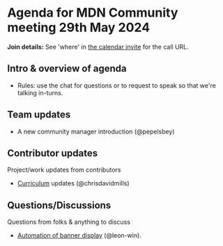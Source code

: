 # Agenda for MDN Community meeting 29th May 2024

**Join details:** See 'where' in [the calendar invite](https://calendar.google.com/calendar/u/0/embed?src=c_4656dd7c36825e2be115c0e7992191d550d16edcec37151eb6018581f654727b@group.calendar.google.com) for the call URL.

## Intro & overview of agenda

- Rules: use the chat for questions or to request to speak so that we're talking in-turns.

## Team updates

- A new community manager introduction (@pepelsbey)

## Contributor updates

Project/work updates from contributors

- [Curriculum](https://developer.mozilla.org/en-US/curriculum/) updates (@chrisdavidmills)

## Questions/Discussions

Questions from folks & anything to discuss

- [Automation of banner display](https://github.com/orgs/mdn/discussions/676) (@leon-win).
